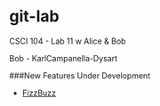 git-lab
=======

CSCI 104 - Lab 11 w Alice &amp; Bob

Bob - KarlCampanella-Dysart

###New Features Under Development
  + [FizzBuzz](http://www.codinghorror.com/blog/2007/02/why-cant-programmers-program.html)